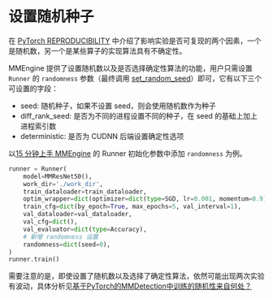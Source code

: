 # 设置随机种子

在 [PyTorch REPRODUCIBILITY](https://pytorch.org/docs/stable/notes/randomness.html) 中介绍了影响实验是否可复现的两个因素，一个是随机数，另一个是某些算子的实现算法具有不确定性。

MMEngine 提供了设置随机数以及是否选择确定性算法的功能，用户只需设置 `Runner` 的 `randomness` 参数（最终调用 [set_random_seed](mmengine.runner.set_random_seed)）即可，它有以下三个可设置的字段：

- seed: 随机种子，如果不设置 seed，则会使用随机数作为种子
- diff_rank_seed: 是否为不同的进程设置不同的种子，在 seed 的基础上加上进程索引数
- deterministic: 是否为 CUDNN 后端设置确定性选项

以[15 分钟上手 MMEngine](../get_started/15_minutes.md) 的 Runner 初始化参数中添加 `randomness` 为例。

```python
runner = Runner(
    model=MMResNet50(),
    work_dir='./work_dir',
    train_dataloader=train_dataloader,
    optim_wrapper=dict(optimizer=dict(type=SGD, lr=0.001, momentum=0.9)),
    train_cfg=dict(by_epoch=True, max_epochs=5, val_interval=1),
    val_dataloader=val_dataloader,
    val_cfg=dict(),
    val_evaluator=dict(type=Accuracy),
    # 新增 randomness 设置
    randomness=dict(seed=0),
)
runner.train()
```

需要注意的是，即使设置了随机数以及选择了确定性算法，依然可能出现两次实验有波动，具体分析见[基于PyTorch的MMDetection中训练的随机性来自何处？](https://www.zhihu.com/question/453511684/answer/1839683634)

